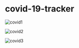 # covid-19-tracker
![covid1](https://user-images.githubusercontent.com/75427075/178417456-e8fe659c-cdbd-4dd3-978f-fc9cdba065a2.png)



![covid2](https://user-images.githubusercontent.com/75427075/178417587-b807dc44-cbb6-480d-9a11-955baddd8aeb.png)



![covid3](https://user-images.githubusercontent.com/75427075/178417733-5684cee9-3d5a-4afe-85b7-562dbe30b403.png)
